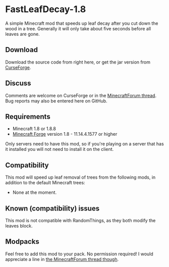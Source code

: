 FastLeafDecay-1.8
=================
A simple Minecraft mod that speeds up leaf decay after you cut down the wood in a tree. Generally it will only take about five seconds before all leaves are gone.

## Download
Download the source code from right here, or get the jar version from [CurseForge](http://minecraft.curseforge.com/mc-mods/230976-fastleafdecay).

## Discuss
Comments are welcome on CurseForge or in the [MinecraftForum thread](http://www.minecraftforum.net/forums/mapping-and-modding/minecraft-mods/2196219-fastleafdecay-leaves-be-gone). Bug reports may also be entered here on GitHub.

## Requirements
* Minecraft 1.8 or 1.8.8
* [Minecraft Forge](http://files.minecraftforge.net/) version 1.8 - 11.14.4.1577 or higher
 
Only servers need to have this mod, so if you're playing on a server that has it installed you will not need to install it on the client.

## Compatibility
This mod will speed up leaf removal of trees from the following mods, in addition to the default Minecraft trees:
* None at the moment.

## Known (compatibility) issues
This mod is not compatible with RandomThings, as they both modify the leaves block.

## Modpacks
Feel free to add this mod to your pack. No permission required! I would appreciate a line in [the MinecraftForum thread though](http://www.minecraftforum.net/forums/mapping-and-modding/minecraft-mods/2196219-fastleafdecay-leaves-be-gone).
